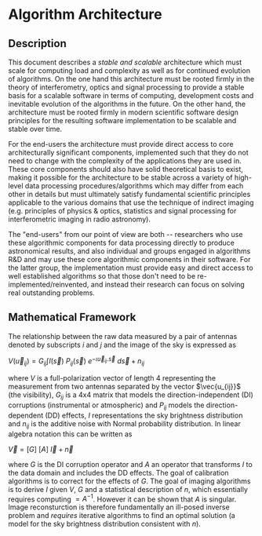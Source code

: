 # Algorithm Architecture
## Description

This document describes a _stable and scalable_ architecture which
must scale for computing load and complexity as well as for continued
evolution of algorithms.  On the one hand this architecture must be
rooted firmly in the theory of interferometry, optics and signal
processing to provide a stable basis for a scalable software in terms
of computing, development costs and inevitable evolution of the
algorithms in the future.  On the other hand, the architecture must be
rooted firmly in modern scientific software design principles for the
resulting software implementation to be scalable and stable over time.

For the end-users the architecture must provide direct access to core
architecturally significant components, implemented such that they do
not need to change with the complexity of the applications they are
used in.  These core components should also have solid theoretical
basis to exist, making it possible for the architecture to be stable
across a variety of high-level data processing procedures/algorithms
which may differ from each other in details but must ultimately
satisfy fundamental scientific principles applicable to the various
domains that use the technique of indirect imaging (e.g. principles of
physics & optics, statistics and signal processing for interferometric
imaging in radio astronomy).

The "end-users" from our point of view are both -- researchers who use
these algorithmic components for data processing directly to produce
astronomical results, and also individual and groups engaged in
algorithms R&D and may use these core algorithmic components in their
software.  For the latter group, the implementation must provide easy
and direct access to well established algorithms so that those don't
need to be re-implemented/reinvented, and instead their research can
focus on solving real outstanding problems.

## Mathematical Framework

The relationship between the raw data measured by a pair of antennas
denoted by subscripts $i$ and $j$ and the image of the sky is
expressed as

$V(\vec{u}_{ij}) = G_{ij} \int I(\vec{s})~P_{ij}(\vec{s})~e^{-\iota \vec{u}_{ij}.\vec{s}}~d\vec{s} + n_{ij}$

where $V$ is a full-polarization vector of length 4 representing the
measurement from two antennas separated by the vector $\vec{u_{ij}}$
(the visibility), $G_{ij}$ is a 4x4 matrix that models the
direction-independent (DI) corruptions (instrumental or atmospheric) and
$P_{ij}$ models the direction-dependent (DD) effects, $I$ representations
the sky brightness distribution and $n_{ij}$ is the additive noise
with Normal probability distribution.  In linear algebra notation this
can be written as

$\vec V = [G] ~ [A] ~ \vec I + \vec n$

where $G$ is the DI corruption operator and $A$ an operator that transforms $I$ to the data domain and includes the DD effects.  The goal of calibration algorithms is to correct for the effects of $G$. The goal of imaging algorithms is to derive $I$ given $V$, $G$ and a statistical description of $n$, which essentially requires computing $=A^{-1}$. However it can be shown that $A$ is singular.  Image reconsturction is therefore fundamentally an ill-posed inverse problem and _requires_ iterative algorithms to find an optimal solution (a model for the sky brightness distribution consistent with $n$).
